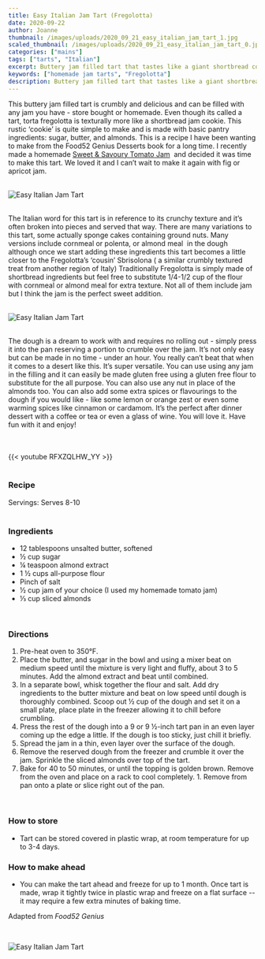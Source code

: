 ```yaml
---
title: Easy Italian Jam Tart (Fregolotta)
date: 2020-09-22
author: Joanne
thumbnail: /images/uploads/2020_09_21_easy_italian_jam_tart_1.jpg
scaled_thumbnail: /images/uploads/2020_09_21_easy_italian_jam_tart_0.jpg
categories: ["mains"]
tags: ["tarts", "Italian"]
excerpt: Buttery jam filled tart that tastes like a giant shortbread cookie 
keywords: ["homemade jam tarts", "Fregolotta"]
description: Buttery jam filled tart that tastes like a giant shortbread cookie 
---
```


This buttery jam filled tart is crumbly and delicious and can be filled with any jam you have - store bought or homemade. Even though its called a tart, torta fregolotta is texturally more like a shortbread jam cookie. This rustic ‘cookie’ is quite simple to make and is made with basic pantry ingredients: sugar, butter, and almonds. This is a recipe I have been wanting to make from the Food52 Genius Desserts book for a long time. I recently made a homemade [Sweet & Savoury Tomato Jam](https://www.oliveandmango.com/sweet-and-savoury-tomato-jam/)  and decided it was time to make this tart. We loved it and I can’t wait to make it again with fig or apricot jam. 
</br>
</br>

![Easy Italian Jam Tart](/images/uploads/2020_09_21_easy_italian_jam_tart_2.jpg)
</br>
</br>

The Italian word for this tart is in reference to its crunchy texture and it’s often broken into pieces and served that way. There are many variations to this tart, some actually sponge cakes containing ground nuts. Many versions include cornmeal or polenta, or almond meal  in the dough although once we start adding these ingredients this tart becomes a little closer to the Fregolotta’s ‘cousin’ Sbrisolona ( a similar crumbly textured treat from another region of Italy) Traditionally Fregolotta is simply made of shortbread ingredients but feel free to substitute 1/4-1/2 cup of the flour with cornmeal or almond meal for extra texture. Not all of them include jam but I think the jam is the perfect sweet addition. 
</br>
</br>

![Easy Italian Jam Tart](/images/uploads/2020_09_21_easy_italian_jam_tart_3.jpg)
</br>
</br>

The dough is a dream to work with and requires no rolling out - simply press it into the pan reserving a portion to crumble over the jam. It’s not only easy but can be made in no time - under an hour. You really can’t beat that when it comes to a desert like this. It’s super versatile. You can use using any jam in the filling and it can easily be made gluten free using a gluten free flour to substitute for the all purpose. You can also use any nut in place of the almonds too. You can also add some extra spices or flavourings to the dough if you would like - like some lemon or orange zest or even some warming spices like cinnamon or cardamom. It’s the perfect after dinner dessert with a coffee or tea or even a glass of wine. You will love it. Have fun with it and enjoy!

</br>
</br>
{{< youtube RFXZQLHW_YY >}}
</br>
</br>

### Recipe

Servings: <span itemprop="recipeYield">Serves 8-10   
</br>

### Ingredients

* <span itemprop="recipeIngredient">12 tablespoons unsalted butter, softened</span>
* <span itemprop="recipeIngredient">&frac12; cup sugar</span>
* <span itemprop="recipeIngredient">&frac14; teaspoon almond extract</span>
* <span itemprop="recipeIngredient">1 &frac12; cups all-purpose flour</span>
* <span itemprop="recipeIngredient">Pinch of salt</span>
* <span itemprop="recipeIngredient">&frac12; cup jam of your choice (I used my homemade tomato jam) </span>
* <span itemprop="recipeIngredient">&frac13; cup sliced almonds</span>
</br>

### Directions

1. Pre-heat oven to 350°F. 
1. Place the butter, and sugar in the bowl and using a mixer beat on medium speed until the mixture is very light and fluffy, about 3 to 5 minutes. Add the almond extract and beat until combined. 
1. In a separate bowl, whisk together the flour and salt. Add dry ingredients to the butter mixture and beat on low speed until dough is thoroughly combined. Scoop out &frac12; cup of the dough and set it on a small plate, place plate in the freezer allowing it to chill before crumbling. 
1. Press the rest of the dough into a 9 or 9 &frac12;-inch tart pan in an even layer coming up the edge a little. If the dough is too sticky, just chill it briefly.
1. Spread the jam in a thin, even layer over the surface of the dough.
1. Remove the reserved dough from the freezer and crumble it over the jam. Sprinkle the sliced almonds over top of the tart.
1. Bake for 40 to 50 minutes, or until the topping is golden brown. Remove from the oven and place on a rack to cool completely. 1. Remove from pan onto a plate or slice right out of the pan. 
</br>

### How to store

* Tart can be stored covered in plastic wrap, at room temperature for up to 3-4 days. 

### How to make ahead

* You can make the tart ahead and freeze for up to 1 month. Once tart is made, wrap  it tightly twice in plastic wrap and freeze on a flat surface -- it may require a few extra minutes of baking time.

Adapted from _Food52 Genius_

</br>

![Easy Italian Jam Tart](/images/uploads/2020_09_21_easy_italian_jam_tart_4.jpg)